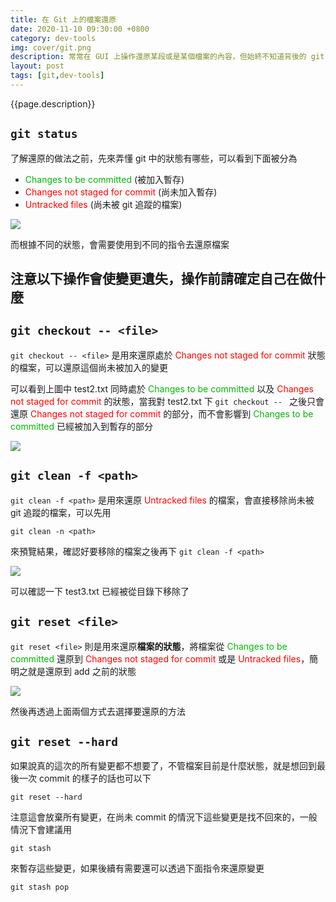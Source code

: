```yaml
---
title: 在 Git 上的檔案還原
date: 2020-11-10 09:30:00 +0800
category: dev-tools
img: cover/git.png
description: 常常在 GUI 上操作還原某段或是某個檔案的內容，但始終不知道背後的 git 是怎麼運作的，今天試著來研究並記錄一下實際的指令操作
layout: post
tags: [git,dev-tools]
---
```


{{page.description}}
## `git status`
了解還原的做法之前，先來弄懂 git 中的狀態有哪些，可以看到下面被分為
+ <span style="color: #00b700">Changes to be committed</span> (被加入暫存)
+ <span style="color: red">Changes not staged for commit</span> (尚未加入暫存)
+ <span style="color: red">Untracked files</span> (尚未被 git 追蹤的檔案)

![]({{site.baseurl}}/assets/img/git-status.png)

而根據不同的狀態，會需要使用到不同的指令去還原檔案

注意以下操作會使變更遺失，操作前請確定自己在做什麼
---

## `git checkout -- <file>`
`git checkout -- <file>` 是用來還原處於 <span style="color: red">Changes not staged for commit</span> 狀態的檔案，可以還原這個尚未被加入的變更

可以看到上圖中 test2.txt 同時處於 <span style="color: #00b700">Changes to be committed</span> 以及 <span style="color: red">Changes not staged for commit</span> 的狀態，當我對 test2.txt 下 `git checkout -- ` 之後只會還原 <span style="color: red">Changes not staged for commit</span> 的部分，而不會影響到 <span style="color: #00b700">Changes to be committed</span> 已經被加入到暫存的部分

![]({{site.baseurl}}/assets/img/git-checkout-status.png)

## `git clean -f <path>`
`git clean -f <path>` 是用來還原 <span style="color: red">Untracked files</span> 的檔案，會直接移除尚未被 git 追蹤的檔案，可以先用

```shell
git clean -n <path>
```

來預覽結果，確認好要移除的檔案之後再下 `git clean -f <path>`

![]({{site.baseurl}}/assets/img/git-clean-status.png)

可以確認一下 test3.txt 已經被從目錄下移除了

## `git reset <file>`

`git reset <file>` 則是用來還原**檔案的狀態**，將檔案從 <span style="color: #00b700">Changes to be committed</span> 還原到 <span style="color: red">Changes not staged for commit</span> 或是 <span style="color: red">Untracked files</span>，簡明之就是還原到 add 之前的狀態

![]({{site.baseurl}}/assets/img/git-reset-status.png)

然後再透過上面兩個方式去選擇要還原的方法

## `git reset --hard`

如果說真的這次的所有變更都不想要了，不管檔案目前是什麼狀態，就是想回到最後一次 commit 的樣子的話也可以下

```shell
git reset --hard
```

注意這會放棄所有變更，在尚未 commit 的情況下這些變更是找不回來的，一般情況下會建議用

```shell
git stash
```

來暫存這些變更，如果後續有需要還可以透過下面指令來還原變更

```shell
git stash pop
```
